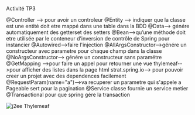 Activité TP3


@Controller --> pour avoir un controleur
@Entity --> indiquer que la classe est une entité doit etre mappé dans une table dans la BDD
@Data--> génére automatiquement des getterset des setters
@Bean-->qu’une méthode doit etre utilisée par le conteneur d’inversion de contrôle de Spring pour instancier
@Autowired-->faire l'injection
@AllArgsConstructor-->génére un constructeur avec parametre pour chaque champ dans la classe
@NoArgsConstructor--> génére un constructeur sans paramétre
@GetMapping -->pour faire un appel pour retourner une vue
thylemeaf-->pour afficher des listes dans la page html
strat.spring.io--> pour pouvoir creer un projet avec des dependences facilement
@RequestParam(name="a")-->va recuperer un parametre qui s'appele a
Pageable sert pour la pagination
@Service  classe fournie un service metier
@Transactional pour que spring gére la transaction

![j2ee Thylemeaf](https://github.com/Hicham-jel/hospital_new/assets/113997861/44eade05-5de0-4a15-8724-f8766b3ecd53)

